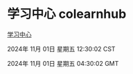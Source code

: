 # 学习中心 colearnhub
[学习中心](http://219.139.197.74:56308/colearnhub/)

2024年 11月 01日 星期五 12:30:02 CST

2024年 11月 01日 星期五 04:30:02 GMT
